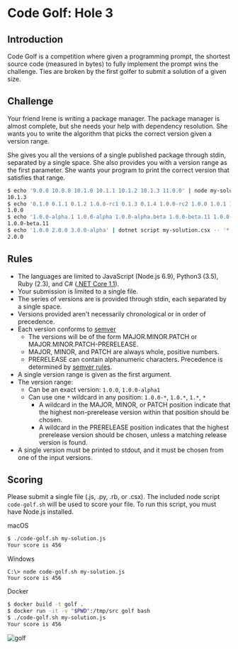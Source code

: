 Code Golf: Hole 3
===========================

## Introduction

Code Golf is a competition where given a programming prompt, the shortest source code (measured in bytes) to fully implement the prompt wins the challenge. Ties are broken by the first golfer to submit a solution of a given size.

## Challenge

Your friend Irene is writing a package manager. The package manager is almost complete, but she needs your help with dependency resolution. She wants you to write the algorithm that picks the correct version given a version range.

She gives you all the versions of a single published package through stdin, separated by a single space. She also provides you with a version range as the first parameter. She wants your program to print the correct version that satisfies that range.

```bash
$ echo '9.0.0 10.0.0 10.1.0 10.1.1 10.1.2 10.1.3 11.0.0' | node my-solution.js '10.*'
10.1.3
$ echo '0.1.0 0.1.1 0.1.2 1.0.0-rc1 0.1.3 0.1.4 1.0.0-rc2 1.0.0 1.0.1 1.1.0 1.2.0' | python3 my-solution.py '1.0.0-*'
1.0.0
$ echo '1.0.0-alpha.1 1.0.0-alpha 1.0.0-alpha.beta 1.0.0-beta.11 1.0.0-beta 1.0.0-beta.2' | ruby my-solution.rb '1.0.0-*'
1.0.0-beta.11
$ echo '1.0.0 2.0.0 3.0.0-alpha' | dotnet script my-solution.csx -- '*'
2.0.0
```

## Rules

* The languages are limited to JavaScript (Node.js 6.9), Python3 (3.5), Ruby (2.3), and C# ([.NET Core 1.1](https://github.com/filipw/dotnet-script)).
* Your submission is limited to a single file.
* The series of versions are is provided through stdin, each separated by a single space.
* Versions provided aren't necessarily chronological or in order of precedence.
* Each version conforms to [semver](http://semver.org)
  * The versions will be of the form MAJOR.MINOR.PATCH or MAJOR.MINOR.PATCH-PRERELEASE.
  * MAJOR, MINOR, and PATCH are always whole, positive numbers.
  * PRERELEASE can contain alphanumeric characters. Precedence is determined by [semver rules](http://semver.org/#spec-item-11).
* A single version range is given as the first argument.
* The version range:
  * Can be an exact version: `1.0.0`, `1.0.0-alpha1`
  * Can use one `*` wildcard in any position: `1.0.0-*`, `1.0.*`, `1.*`, `*`
    * A wildcard in the MAJOR, MINOR, or PATCH position indicate that the highest non-prerelease version within that position should be chosen.
    * A wildcard in the PRERELEASE position indicates that the highest prerelease version should be chosen, unless a matching release version is found.
* A single version must be printed to stdout, and it must be chosen from one of the input versions.

## Scoring

Please submit a single file (.js, .py, .rb, or .csx). The included node script `code-golf.sh` will be used to score your file. To run this script, you must have Node.js installed.

macOS
```bash
$ ./code-golf.sh my-solution.js
Your score is 456
```

Windows
```
C:\> node code-golf.sh my-solution.js
Your score is 456
```

Docker
```bash
$ docker build -t golf .
$ docker run -it -v "$PWD":/tmp/src golf bash
$ ./code-golf.sh my-solution.js
Your score is 456
```

![golf](https://media.giphy.com/media/dOdfxZkkKFgOc/giphy.gif)
